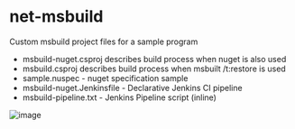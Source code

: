 # net-msbuild
Custom msbuild project files for a sample program

- msbuild-nuget.csproj describes build process when nuget is also used 
- msbuild.csproj describes build process when msbuilt /t:restore is used
- sample.nuspec - nuget specification sample
- msbuild-nuget.Jenkinsfile - Declarative Jenkins CI pipeline
- msbuild-pipeline.txt - Jenkins Pipeline script (inline)

![image](https://rlevchenko.files.wordpress.com/2019/09/jenkins-stages.jpg)

